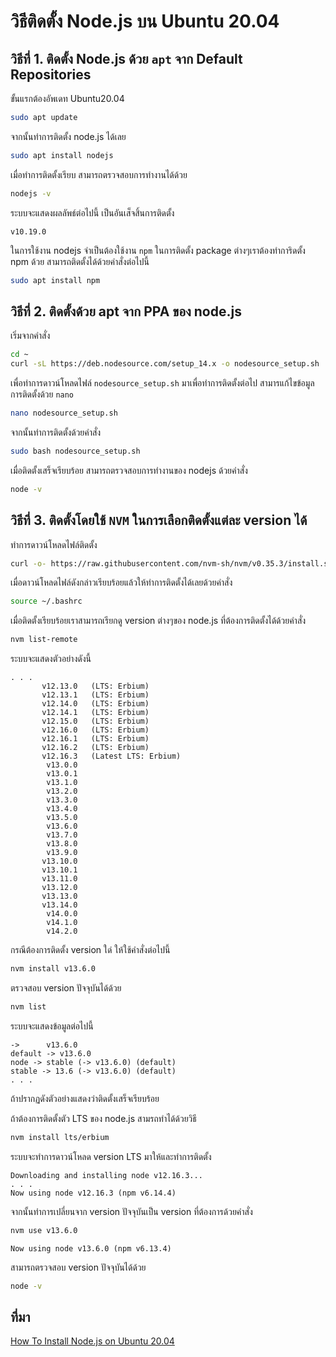 # วิธีติดตั้ง Node.js บน Ubuntu 20.04

## วิธีที่ 1. ติดตั้ง Node.js ด้วย `apt` จาก Default Repositories 
ขั้นแรกต้องอัพเดท Ubuntu20.04
```bash
sudo apt update
```
จากนั้นทำการติดตั้ง node.js ได้เลย
```bash
sudo apt install nodejs
```
เมื่อทำการติดตั้งเรียบ สามารถตรวจสอบการทำงานได้ด้วย
```bash
nodejs -v
```
ระบบจะแสดงผลลัพธ์ต่อไปนี้ เป็นอันเส็จสิ้นการติดตั้ง
```
v10.19.0
```
ในการใช้งาน nodejs จำเป็นต้องใช้งาน `npm` ในการติดตั้ง package ต่างๆเราต้องทำการิดตั้ง npm ด้วย สามารถติดตั้งได้ด้วยคำสั่งต่อไปนี้
```bash
sudo apt install npm
```

## วิธีที่ 2. ติดตั้งด้วย apt จาก PPA ของ node.js
เริ่มจากคำสั่ง
```bash
cd ~
curl -sL https://deb.nodesource.com/setup_14.x -o nodesource_setup.sh
```
เพื่อทำการดาวน์โหลดไฟล์ `nodesource_setup.sh` มาเพื่อทำการติดตั้งต่อไป
สามารแก้ไขข้อมูลการติดตั้งด้วย `nano` 
```bash
nano nodesource_setup.sh
```
จากนั้นทำการติดตั้งด้วยคำสั่ง
```bash
sudo bash nodesource_setup.sh
```
เมื่อติดตั้งเสร็จเรียบร้อย สามารถตรวจสอบการทำงานของ nodejs ด้วยคำสั่ง
```bash
node -v
```

## วิธีที่ 3. ติดตั้งโดยใช้ `NVM` ในการเลือกติดตั้งแต่ละ version ได้
ทำการดาวน์โหลดไฟล์ติดตั้ง
```bash
curl -o- https://raw.githubusercontent.com/nvm-sh/nvm/v0.35.3/install.sh
```
เมื่อดาวน์โหลดไฟล์ดังกล่าวเรียบร้อยแล้วให้ทำการติดตั้งได้เลยด้วยคำสั่ง
```bash
source ~/.bashrc
```
เมื่อติดตั้งเรียบร้อยเราสามารถเรียกดู version ต่างๆของ node.js ที่ต้องการติดตั้งได้ด้วยคำสั่ง
```bash
nvm list-remote
```
ระบบจะแสดงตัวอย่างดังนี้
```
. . .
       v12.13.0   (LTS: Erbium)
       v12.13.1   (LTS: Erbium)
       v12.14.0   (LTS: Erbium)
       v12.14.1   (LTS: Erbium)
       v12.15.0   (LTS: Erbium)
       v12.16.0   (LTS: Erbium)
       v12.16.1   (LTS: Erbium)
       v12.16.2   (LTS: Erbium)
       v12.16.3   (Latest LTS: Erbium)
        v13.0.0
        v13.0.1
        v13.1.0
        v13.2.0
        v13.3.0
        v13.4.0
        v13.5.0
        v13.6.0
        v13.7.0
        v13.8.0
        v13.9.0
       v13.10.0
       v13.10.1
       v13.11.0
       v13.12.0
       v13.13.0
       v13.14.0
        v14.0.0
        v14.1.0
        v14.2.0
```
กรณีต้องการติดตั้ง version ใด่ ให้ใช้คำสั่งต่อไปนี้
```bash
nvm install v13.6.0
```
ตรวจสอบ version ปัจจุบันได้ด้วย
```bash
nvm list
```
ระบบจะแสดงข้อมูลต่อไปนี้
```
->      v13.6.0
default -> v13.6.0
node -> stable (-> v13.6.0) (default)
stable -> 13.6 (-> v13.6.0) (default)
. . .
```
ถ้าปรากฏดังตัวอย่างแสดงว่าติดตั้งเสร็จเรียบร้อย

ถ้าต้องการติดตั้งตัว LTS ของ node.js สามรถทำได้ด้วยวิธี
```bash
nvm install lts/erbium
```
ระบบจะทำการดาวน์โหลด version LTS มาให้และทำการติดตั้ง
```
Downloading and installing node v12.16.3...
. . .
Now using node v12.16.3 (npm v6.14.4)
```
จากนั้นทำการเปลี่ยนจาก version ปัจจุบันเป็น version ที่ต้องการด้วยคำสั่ง
```bash
nvm use v13.6.0
```
```
Now using node v13.6.0 (npm v6.13.4)
```
สามารถตรวจสอบ version ปัจจุบันได้ด้วย
```bash
node -v
```

## ที่มา
[How To Install Node.js on Ubuntu 20.04](https://www.digitalocean.com/community/tutorials/how-to-install-node-js-on-ubuntu-20-04)



